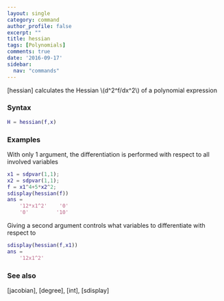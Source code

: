 ```yaml
---
layout: single
category: command
author_profile: false
excerpt: ""
title: hessian
tags: [Polynomials]
comments: true
date: '2016-09-17'
sidebar:
  nav: "commands"
---
```


[hessian] calculates the Hessian \\(d^2^f/dx^2\\) of a polynomial expression

### Syntax

````matlab
H = hessian(f,x)
````

### Examples

With only 1 argument, the differentiation is performed with respect to all involved variables

````matlab
x1 = sdpvar(1,1);
x2 = sdpvar(1,1);
f = x1^4+5*x2^2;
sdisplay(hessian(f))
ans =
    '12*x1^2'    '0'
    '0'         '10'
````

Giving a second argument controls what variables to differentiate with respect to

````matlab
sdisplay(hessian(f,x1))
ans =
    '12x1^2'
````

### See also

[jacobian], [degree], [int], [sdisplay]

